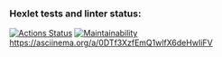 ### Hexlet tests and linter status:
[![Actions Status](https://github.com/runabal/frontend-project-lvl1/workflows/hexlet-check/badge.svg)](https://github.com/runabal/frontend-project-lvl1/actions)
[![Maintainability](https://api.codeclimate.com/v1/badges/ba8376bf451401f7ec34/maintainability)](https://codeclimate.com/github/runabal/frontend-project-lvl1/maintainability)
https://asciinema.org/a/0DTf3XzfEmQ1wlfX6deHwIiFV
